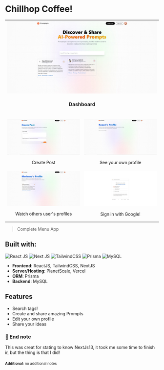 # Chillhop Coffee!

<table>
    <tr>
        <td colspan="2">
            <img src="/pt-01.jpg"></img>
            <br />
            <h3 align="center">Dashboard</h3>
            <br />
        </td>
    </tr>
    <tr>
        <td width="50%">
            <img src="/pt-02.jpg"></img>
            <br />
            <p align="center">Create Post</p>
        </td>
        <td width="50%">
            <img src="/pt-03.jpg"></img>
            <br />
            <p align="center">See your own profile</p>
        </td>
    </tr>
    <tr>
        <td width="50%">
            <img src="/pt-04.jpg"></img>
            <br />
            <p align="center">Watch others user's profiles</p>
        </td>
        <td width="50%">
            <img src="/pt-05.jpg"></img>
            <br />
            <p align="center">Sign in with Google!</p>
        </td>
    </tr>
</table>

> Complete Menu App

## Built with:

![React JS](https://img.shields.io/badge/React-20232A?style=for-the-badge&logo=react&logoColor=61DAFB") ![Next JS](https://img.shields.io/badge/Next-black?style=for-the-badge&logo=next.js&logoColor=white) ![TailwindCSS](https://img.shields.io/badge/tailwindcss-%2338B2AC.svg?style=for-the-badge&logo=tailwind-css&logoColor=white) ![Prisma](https://img.shields.io/badge/Prisma-3982CE?style=for-the-badge&logo=Prisma&logoColor=white) ![MySQL](https://img.shields.io/badge/mysql-%2300f.svg?style=for-the-badge&logo=mysql&logoColor=white) 

- **Frontend**: ReactJS, TailwindCSS, NextJS
- **Server/Hosting**: PlanetScale, Vercel
- **ORM**: Prisma
- **Backend**: MySQL

## Features
- Search tags!
- Create and share amazing Prompts
- Edit your own profile
- Share your ideas
  
### 📑 End note 

This was creat for stating to know NextJs13, it took me some time to finish ir, but the thing is that I did!

<sub>**Additional**: no additional notes </sub>
